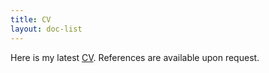 ```yaml
---
title: CV
layout: doc-list
---
```



Here is my latest [CV](/pdf/ke_lyu_cv.pdf). References are available upon request.